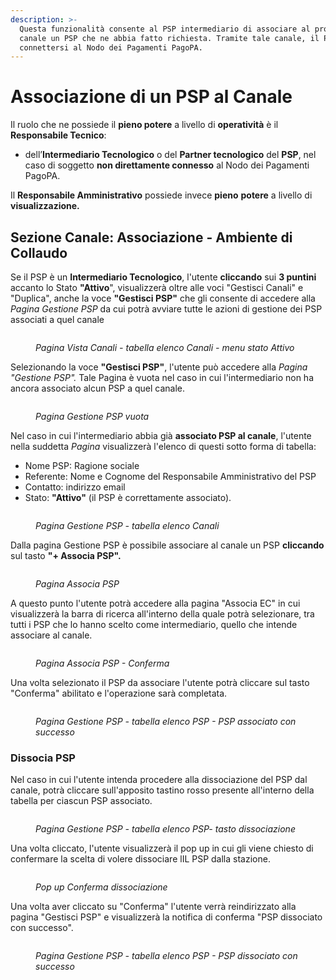 ```yaml
---
description: >-
  Questa funzionalità consente al PSP intermediario di associare al proprio
  canale un PSP che ne abbia fatto richiesta. Tramite tale canale, il PSP può
  connettersi al Nodo dei Pagamenti PagoPA.
---
```


# Associazione di un PSP al Canale

Il ruolo che ne possiede il **pieno potere** a livello di **operatività** è il **Responsabile Tecnico**:

* dell’**Intermediario Tecnologico** o del **Partner tecnologico** del **PSP**, nel caso di soggetto **non direttamente connesso** al Nodo dei Pagamenti PagoPA.

Il **Responsabile Amministrativo** possiede invece **pieno** **potere** a livello di **visualizzazione.**

## Sezione Canale: Associazione - Ambiente di Collaudo

Se il PSP è un **Intermediario Tecnologico**, l'utente **cliccando** sui **3 puntini** accanto lo Stato **"Attivo**", visualizzerà oltre alle voci "Gestisci Canali" e "Duplica", anche la voce **"Gestisci PSP"** che gli consente di accedere alla _Pagina Gestione PSP_ da cui potrà avviare tutte le azioni di gestione dei PSP associati a quel canale&#x20;

<figure><img src="../../../.gitbook/assets/image (15).png" alt=""><figcaption><p><em>Pagina Vista Canali - tabella elenco Canali - menu stato Attivo</em></p></figcaption></figure>

Selezionando la voce **"Gestisci PSP"**, l'utente può accedere alla _Pagina "Gestione  PSP"._ Tale Pagina è vuota nel caso in cui l'intermediario non ha ancora associato alcun PSP a quel canale.

<figure><img src="../../../.gitbook/assets/image (17).png" alt=""><figcaption><p><em>Pagina Gestione PSP vuota</em></p></figcaption></figure>

Nel caso in cui l'intermediario abbia già **associato PSP al canale**, l'utente nella suddetta _Pagina_ visualizzerà l'elenco di questi sotto forma di tabella:&#x20;

* Nome PSP: Ragione sociale
* Referente: Nome e Cognome del Responsabile Amministrativo del PSP&#x20;
* Contatto: indirizzo email
* Stato: **"Attivo"** (il PSP è correttamente associato).

<figure><img src="../../../.gitbook/assets/image (16).png" alt=""><figcaption><p><em>Pagina Gestione PSP - tabella elenco Canali</em></p></figcaption></figure>

Dalla pagina Gestione PSP è possibile associare al canale un PSP **cliccando** sul tasto  **"+ Associa PSP".**

<figure><img src="../../../.gitbook/assets/image (18).png" alt=""><figcaption><p><em>Pagina Associa PSP</em> </p></figcaption></figure>

A questo punto l'utente potrà accedere alla pagina "Associa EC" in cui visualizzerà la barra di ricerca all'interno della quale potrà selezionare, tra tutti i PSP che lo hanno scelto come intermediario, quello che intende associare al canale.

<figure><img src="../../../.gitbook/assets/image (19).png" alt=""><figcaption><p><em>Pagina Associa PSP - Conferma</em></p></figcaption></figure>

Una volta selezionato il PSP da associare l'utente potrà cliccare sul tasto "Conferma" abilitato e l'operazione sarà completata.

<figure><img src="../../../.gitbook/assets/image (20).png" alt=""><figcaption><p><em>Pagina Gestione PSP - tabella elenco PSP - PSP associato con successo</em></p></figcaption></figure>

### Dissocia PSP

Nel caso in cui l'utente intenda procedere alla dissociazione del PSP dal canale, potrà cliccare sull'apposito tastino rosso presente all'interno della tabella per ciascun PSP associato.

<figure><img src="../../../.gitbook/assets/image (21).png" alt=""><figcaption><p><em>Pagina Gestione PSP - tabella elenco PSP- tasto dissociazione</em></p></figcaption></figure>

Una volta cliccato, l'utente visualizzerà il pop up in cui gli viene chiesto di confermare la scelta di volere dissociare lIL PSP dalla stazione.

<figure><img src="../../../.gitbook/assets/image (22).png" alt=""><figcaption><p><em>Pop up Conferma dissociazione</em></p></figcaption></figure>

Una volta aver cliccato su "Conferma" l'utente verrà reindirizzato alla pagina "Gestisci PSP" e visualizzerà la notifica di conferma "PSP dissociato con successo".

<figure><img src="../../../.gitbook/assets/image (23).png" alt=""><figcaption><p><em>Pagina Gestione PSP - tabella elenco PSP - PSP dissociato con successo</em></p></figcaption></figure>









